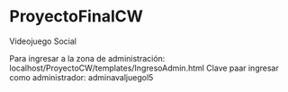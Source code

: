# ProyectoFinalCW
Videojuego Social 

Para ingresar a la zona de administración:    localhost/ProyectoCW/templates/IngresoAdmin.html
Clave paar ingresar como administrador: adminavaljuegol5